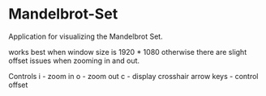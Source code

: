 # Mandelbrot-Set

Application for visualizing the Mandelbrot Set.

works best when window size is 1920 * 1080 otherwise there are slight offset issues when 
zooming in and out. 

Controls
i - zoom in
o - zoom out
c - display crosshair 
arrow keys - control offset

